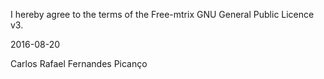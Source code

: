 I hereby agree to the terms of the Free-mtrix GNU General Public Licence v3.

2016-08-20

Carlos Rafael Fernandes Picanço
